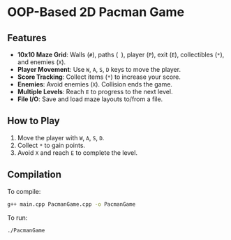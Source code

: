 # OOP-Based 2D Pacman Game

## Features
- **10x10 Maze Grid**: Walls (`#`), paths (` `), player (`P`), exit (`E`), collectibles (`*`), and enemies (`X`).
- **Player Movement**: Use `W`, `A`, `S`, `D` keys to move the player.
- **Score Tracking**: Collect items (`*`) to increase your score.
- **Enemies**: Avoid enemies (`X`). Collision ends the game.
- **Multiple Levels**: Reach `E` to progress to the next level.
- **File I/O**: Save and load maze layouts to/from a file.

## How to Play
1. Move the player with `W`, `A`, `S`, `D`.
2. Collect `*` to gain points.
3. Avoid `X` and reach `E` to complete the level.

## Compilation
To compile:
```bash
g++ main.cpp PacmanGame.cpp -o PacmanGame
```

To run:
```bash
./PacmanGame
```
